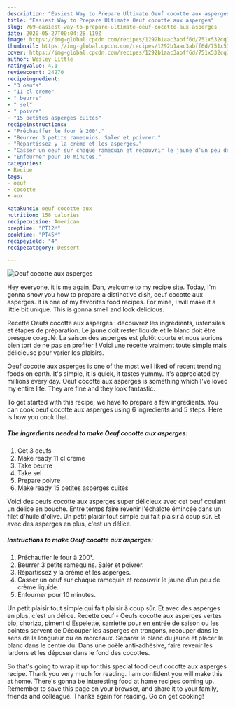 ```yaml
---
description: "Easiest Way to Prepare Ultimate Oeuf cocotte aux asperges"
title: "Easiest Way to Prepare Ultimate Oeuf cocotte aux asperges"
slug: 769-easiest-way-to-prepare-ultimate-oeuf-cocotte-aux-asperges
date: 2020-05-27T00:04:28.119Z
image: https://img-global.cpcdn.com/recipes/1292b1aac3abff6d/751x532cq70/oeuf-cocotte-aux-asperges-photo-principale-de-la-recette.jpg
thumbnail: https://img-global.cpcdn.com/recipes/1292b1aac3abff6d/751x532cq70/oeuf-cocotte-aux-asperges-photo-principale-de-la-recette.jpg
cover: https://img-global.cpcdn.com/recipes/1292b1aac3abff6d/751x532cq70/oeuf-cocotte-aux-asperges-photo-principale-de-la-recette.jpg
author: Wesley Little
ratingvalue: 4.1
reviewcount: 24270
recipeingredient:
- "3 oeufs"
- "11 cl creme"
- " beurre"
- " sel"
- " poivre"
- "15 petites asperges cuites"
recipeinstructions:
- "Préchauffer le four à 200°."
- "Beurrer 3 petits ramequins. Saler et poivrer."
- "Répartissez y la crème et les asperges."
- "Casser un oeuf sur chaque ramequin et recouvrir le jaune d’un peu de crème liquide."
- "Enfourner pour 10 minutes."
categories:
- Recipe
tags:
- oeuf
- cocotte
- aux

katakunci: oeuf cocotte aux 
nutrition: 158 calories
recipecuisine: American
preptime: "PT12M"
cooktime: "PT45M"
recipeyield: "4"
recipecategory: Dessert

---
```



![Oeuf cocotte aux asperges](https://img-global.cpcdn.com/recipes/1292b1aac3abff6d/751x532cq70/oeuf-cocotte-aux-asperges-photo-principale-de-la-recette.jpg)

Hey everyone, it is me again, Dan, welcome to my recipe site. Today, I'm gonna show you how to prepare a distinctive dish, oeuf cocotte aux asperges. It is one of my favorites food recipes. For mine, I will make it a little bit unique. This is gonna smell and look delicious.

Recette Oeufs cocotte aux asperges : découvrez les ingrédients, ustensiles et étapes de préparation. Le jaune doit rester liquide et le blanc doit être presque coagulé. La saison des asperges est plutôt courte et nous aurions bien tort de ne pas en profiter ! Voici une recette vraiment toute simple mais délicieuse pour varier les plaisirs.

Oeuf cocotte aux asperges is one of the most well liked of recent trending foods on earth. It's simple, it is quick, it tastes yummy. It's appreciated by millions every day. Oeuf cocotte aux asperges is something which I've loved my entire life. They are fine and they look fantastic.


To get started with this recipe, we have to prepare a few ingredients. You can cook oeuf cocotte aux asperges using 6 ingredients and 5 steps. Here is how you cook that.

<!--inarticleads1-->

##### The ingredients needed to make Oeuf cocotte aux asperges:

1. Get 3 oeufs
1. Make ready 11 cl creme
1. Take  beurre
1. Take  sel
1. Prepare  poivre
1. Make ready 15 petites asperges cuites


Voici des oeufs cocotte aux asperges super délicieux avec cet oeuf coulant un délice en bouche. Entre temps faire revenir l&#39;échalote émincée dans un filet d&#39;huile d&#39;olive. Un petit plaisir tout simple qui fait plaisir à coup sûr. Et avec des asperges en plus, c&#39;est un délice. 

<!--inarticleads2-->

##### Instructions to make Oeuf cocotte aux asperges:

1. Préchauffer le four à 200°.
1. Beurrer 3 petits ramequins. Saler et poivrer.
1. Répartissez y la crème et les asperges.
1. Casser un oeuf sur chaque ramequin et recouvrir le jaune d’un peu de crème liquide.
1. Enfourner pour 10 minutes.


Un petit plaisir tout simple qui fait plaisir à coup sûr. Et avec des asperges en plus, c&#39;est un délice. Recette oeuf - Oeufs cocotte aux asperges vertes bio, chorizo, piment d&#39;Espelette, sarriette pour en entrée de saison ou les pointes servent de Découper les asperges en tronçons, recouper dans le sens de la longueur ou en morceaux. Séparer le blanc du jaune et placer le blanc dans le centre du. Dans une poêle anti-adhésive, faire revenir les lardons et les déposer dans le fond des cocottes. 

So that's going to wrap it up for this special food oeuf cocotte aux asperges recipe. Thank you very much for reading. I am confident you will make this at home. There's gonna be interesting food at home recipes coming up. Remember to save this page on your browser, and share it to your family, friends and colleague. Thanks again for reading. Go on get cooking!
